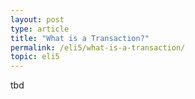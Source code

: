 ```yaml
---
layout: post
type: article
title: "What is a Transaction?"
permalink: /eli5/what-is-a-transaction/
topic: eli5
---
```


tbd
